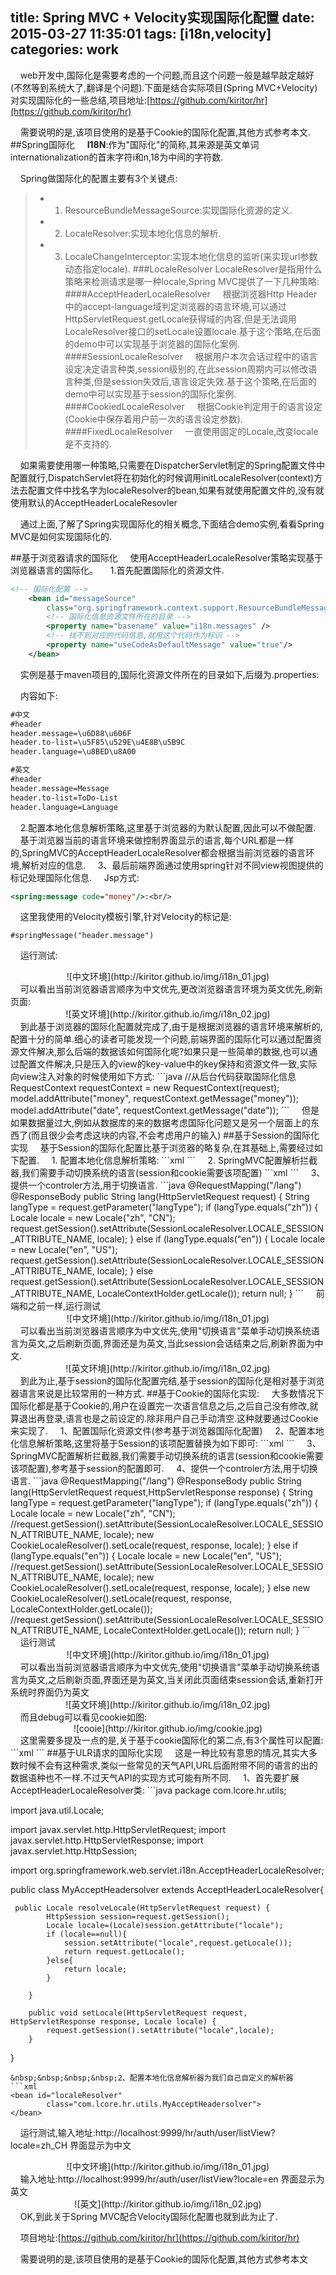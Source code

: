 title: Spring MVC + Velocity实现国际化配置
date: 2015-03-27 11:35:01
tags: [i18n,velocity]
categories: work
---
&nbsp;&nbsp;&nbsp;&nbsp;web开发中,国际化是需要考虑的一个问题,而且这个问题一般是越早敲定越好(不然等到系统大了,翻译是个问题).下面是结合实际项目(Spring MVC+Velocity)对实现国际化的一些总结,项目地址:[https://github.com/kiritor/hr](https://github.com/kiritor/hr)

&nbsp;&nbsp;&nbsp;&nbsp;需要说明的是,该项目使用的是基于Cookie的国际化配置,其他方式参考本文.
##Spring国际化
&nbsp;&nbsp;&nbsp;&nbsp;<b>I18N</b>:作为"国际化"的简称,其来源是英文单词internationalization的首末字符i和n,18为中间的字符数.

&nbsp;&nbsp;&nbsp;&nbsp;Spring做国际化的配置主要有3个关键点:
>*    1. ResourceBundleMessageSource:实现国际化资源的定义.
>*	  2. LocaleResolver:实现本地化信息的解析.
>*	  3. LocaleChangeInterceptor:实现本地化信息的监听(来实现url参数动态指定locale).
###LocaleResolver
LocaleResolver是指用什么策略来检测请求是哪一种locale,Spring MVC提供了一下几种策略:
####AcceptHeaderLocaleResolver
&nbsp;&nbsp;&nbsp;&nbsp;根据浏览器Http Header中的accept-language域判定浏览器的语言环境,可以通过HttpServletRequest.getLocale获得域的内容,但是无法调用LocaleResolver接口的setLocale设置locale.基于这个策略,在后面的demo中可以实现基于浏览器的国际化案例.
####SessionLocaleResolver
&nbsp;&nbsp;&nbsp;&nbsp;根据用户本次会话过程中的语言设定决定语言种类,session级别的,在此session周期内可以修改语言种类,但是session失效后,语言设定失效.基于这个策略,在后面的demo中可以实现基于session的国际化案例.
####CookiedLocaleResolver
&nbsp;&nbsp;&nbsp;&nbsp;根据Cookie判定用于的语言设定(Cookie中保存着用户前一次的语言设定参数).
####FixedLocaleResolver
&nbsp;&nbsp;&nbsp;&nbsp;一直使用固定的Locale,改变locale是不支持的.

&nbsp;&nbsp;&nbsp;&nbsp;如果需要使用哪一种策略,只需要在DispatcherServlet制定的Spring配置文件中配置就行,DispatchServlet将在初始化的时候调用initLocaleResolver(context)方法去配置文件中找名字为localeResolver的bean,如果有就使用配置文件的,没有就使用默认的AcceptHeaderLocaleResovler

&nbsp;&nbsp;&nbsp;&nbsp;通过上面,了解了Spring实现国际化的相关概念,下面结合demo实例,看看Spring MVC是如何实现国际化的.

##基于浏览器请求的国际化
&nbsp;&nbsp;&nbsp;&nbsp;使用AcceptHeaderLocaleResolver策略实现基于浏览器语言的国际化。
&nbsp;&nbsp;&nbsp;&nbsp;1.首先配置国际化的资源文件.
```xml
<!-- 国际化配置 -->
	<bean id="messageSource"
		class="org.springframework.context.support.ResourceBundleMessageSource">
		<!-- 国际化信息资源文件所在的目录 -->
		<property name="basename" value="i18n.messages" />
		<!-- 找不到对应的代码信息,就用这个代码作为标识 -->
		<property name="useCodeAsDefaultMessage" value="true"/>
	</bean>
```
&nbsp;&nbsp;&nbsp;&nbsp;实例是基于maven项目的,国际化资源文件所在的目录如下,后缀为.properties:

&nbsp;&nbsp;&nbsp;&nbsp;内容如下:
```xml
#中文
#header
header.message=\u6D88\u606F  
header.to-list=\u5F85\u529E\u4E8B\u5B9C
header.language=\u8BED\u8A00

#英文
#header
header.message=Message
header.to-list=ToDo-List
header.language=Language
```
&nbsp;&nbsp;&nbsp;&nbsp;2.配置本地化信息解析策略,这里基于浏览器的为默认配置,因此可以不做配置.
&nbsp;&nbsp;&nbsp;&nbsp;基于浏览器当前的语言环境来做控制界面显示的语言,每个URL都是一样的,SpringMVC的AcceptHeaderLocaleResolver都会根据当前浏览器的语言环境,解析对应的信息.
&nbsp;&nbsp;&nbsp;&nbsp;3、最后前端界面通过使用spring针对不同view视图提供的标记处理国际化信息.
&nbsp;&nbsp;&nbsp;&nbsp;Jsp方式:
```jsp
<spring:message code="money"/>:<br/>
```
&nbsp;&nbsp;&nbsp;&nbsp;这里我使用的Velocity模板引擎,针对Velocity的标记是:
```velocity
#springMessage("header.message")
```
&nbsp;&nbsp;&nbsp;&nbsp;运行测试:
<center>![中文环境](http://kiritor.github.io/img/i18n_01.jpg)</center>
&nbsp;&nbsp;&nbsp;&nbsp;可以看出当前浏览器语言顺序为中文优先,更改浏览器语言环境为英文优先,刷新页面:
<center>![英文环境](http://kiritor.github.io/img/i18n_02.jpg)</center>
&nbsp;&nbsp;&nbsp;&nbsp;到此基于浏览器的国际化配置就完成了,由于是根据浏览器的语言环境来解析的,配置十分的简单.细心的读者可能发现一个问题,前端界面的国际化可以通过配置资源文件解决,那么后端的数据该如何国际化呢?如果只是一些简单的数据,也可以通过配置文件解决,只是压入的view的key-value中的key保持和资源文件一致,实际向view注入对象的时候使用如下方式:
```java
 //从后台代码获取国际化信息
 RequestContext requestContext = new RequestContext(request);
 model.addAttribute("money", requestContext.getMessage("money"));
 model.addAttribute("date", requestContext.getMessage("date"));
```
&nbsp;&nbsp;&nbsp;&nbsp;但是如果数据量过大,例如从数据库的来的数据考虑国际化问题又是另一个层面上的东西了(而且很少会考虑这块的内容,不会考虑用户的输入)
##基于Session的国际化实现
&nbsp;&nbsp;&nbsp;&nbsp;基于Session的国际化配置比基于浏览器的略复杂,在其基础上,需要经过如下配置.
&nbsp;&nbsp;&nbsp;&nbsp;1. 配置本地化信息解析策略:
```xml
	<bean id="localeResolver"
		class="org.springframework.web.servlet.i18n.SessionLocaleResolver" />
```
&nbsp;&nbsp;&nbsp;&nbsp;2. SpringMVC配置解析拦截器,我们需要手动切换系统的语言(session和cookie需要该项配置)
```xml
<mvc:interceptors>
        <!-- 国际化拦截器 -->
		<bean class="org.springframework.web.servlet.i18n.LocaleChangeInterceptor" />
		<!-- 登录拦截器 -->
		<mvc:interceptor>
			<mvc:mapping path="/**" />
			<bean class="com.cisdi.ecis.pbs.interceptor.LoginInterceptor" />
		</mvc:interceptor>
</mvc:interceptors>
```
&nbsp;&nbsp;&nbsp;&nbsp;3、提供一个controler方法,用于切换语言.
```java
    @RequestMapping("/lang")
    @ResponseBody
    public String lang(HttpServletRequest request) {
        String langType = request.getParameter("langType");
        if (langType.equals("zh")) {
            Locale locale = new Locale("zh", "CN");
            request.getSession().setAttribute(SessionLocaleResolver.LOCALE_SESSION_ATTRIBUTE_NAME, locale);
        } else if (langType.equals("en")) {
            Locale locale = new Locale("en", "US");
            request.getSession().setAttribute(SessionLocaleResolver.LOCALE_SESSION_ATTRIBUTE_NAME, locale);
        } else
            request.getSession().setAttribute(SessionLocaleResolver.LOCALE_SESSION_ATTRIBUTE_NAME, LocaleContextHolder.getLocale());
        return null;
    }
```
&nbsp;&nbsp;&nbsp;&nbsp;前端和之前一样,运行测试
<center>![中文环境](http://kiritor.github.io/img/i18n_01.jpg)</center>
&nbsp;&nbsp;&nbsp;&nbsp;可以看出当前浏览器语言顺序为中文优先,使用"切换语言"菜单手动切换系统语言为英文,之后刷新页面,界面还是为英文,当此session会话结束之后,刷新界面为中文.
<center>![英文环境](http://kiritor.github.io/img/i18n_02.jpg)</center>
&nbsp;&nbsp;&nbsp;&nbsp;到此为止,基于session的国际化配置完结,基于session的国际化是相对基于浏览器语言来说是比较常用的一种方式.
##基于Cookie的国际化实现:
&nbsp;&nbsp;&nbsp;&nbsp;大多数情况下国际化都是基于Cookie的,用户在设置完一次语言信息之后,之后自己没有修改,就算退出再登录,语言也是之前设定的.除非用户自己手动清空.这种就要通过Cookie来实现了.
&nbsp;&nbsp;&nbsp;&nbsp;1、配置国际化资源文件(参考基于浏览器国际化配置)
&nbsp;&nbsp;&nbsp;&nbsp;2、配置本地化信息解析策略,这里将基于Session的该项配置替换为如下即可:
```xml
<bean id="localeResolver"
		class="org.springframework.web.servlet.i18n.CookieLocaleResolver" />
```
&nbsp;&nbsp;&nbsp;&nbsp;3、SpringMVC配置解析拦截器,我们需要手动切换系统的语言(session和cookie需要该项配置),参考基于session的配置即可.
&nbsp;&nbsp;&nbsp;&nbsp;4、提供一个controler方法,用于切换语言.
```java
    @RequestMapping("/lang")
    @ResponseBody
    public String lang(HttpServletRequest request,HttpServletResponse response) {
        String langType = request.getParameter("langType");
        if (langType.equals("zh")) {
            Locale locale = new Locale("zh", "CN");
            //request.getSession().setAttribute(SessionLocaleResolver.LOCALE_SESSION_ATTRIBUTE_NAME, locale);
            new CookieLocaleResolver().setLocale(request, response, locale);
        } else if (langType.equals("en")) {
            Locale locale = new Locale("en", "US");
            //request.getSession().setAttribute(SessionLocaleResolver.LOCALE_SESSION_ATTRIBUTE_NAME, locale);
            new CookieLocaleResolver().setLocale(request, response, locale);
        } else
        	new CookieLocaleResolver().setLocale(request, response, LocaleContextHolder.getLocale());
            //request.getSession().setAttribute(SessionLocaleResolver.LOCALE_SESSION_ATTRIBUTE_NAME, LocaleContextHolder.getLocale());
        return null;
    }
```
&nbsp;&nbsp;&nbsp;&nbsp;运行测试
<center>![中文环境](http://kiritor.github.io/img/i18n_01.jpg)</center>
&nbsp;&nbsp;&nbsp;&nbsp;可以看出当前浏览器语言顺序为中文优先,使用"切换语言"菜单手动切换系统语言为英文,之后刷新页面,界面还是为英文,当关闭此页面结束session会话,重新打开系统时界面仍为英文
<center>![英文环境](http://kiritor.github.io/img/i18n_02.jpg)</center>
&nbsp;&nbsp;&nbsp;&nbsp;而且debug可以看见cookie如图:
<center>![cooie](http://kiritor.github.io/img/cookie.jpg)</center>
&nbsp;&nbsp;&nbsp;&nbsp;这里需要多提及一点的是,关于基于cookie国际化的第二点,有3个属性可以配置:
```xml
<bean id="localeResolver"
		class="org.springframework.web.servlet.i18n.CookieLocaleResolver">
		<!-- 设置cookieName名称，可以根据名称通过js来修改设置，默认的名称为 类名+.LOCALE如上图 -->
		<property name="cookieName" value="lang" />
		<!-- 设置最大有效时间，如果是-1，则不存储，浏览器关闭后即失效，默认为Integer.MAX_INT -->
		<property name="cookieMaxAge" value="100000" />
		<!-- 设置cookie可见的地址，默认是“/”即对网站所有地址都是可见的，如果设为其它地址，则只有该地址或其后的地址才可见 -->
		<property name="cookiePath" value="/" />
</bean>
```
##基于ULR请求的国际化实现
&nbsp;&nbsp;&nbsp;&nbsp;这是一种比较有意思的情况,其实大多数时候不会有这种需求,类似一些常见的天气API,URL后面附带不同的语言的出的数据语种也不一样.不过天气API的实现方式可能有所不同.
&nbsp;&nbsp;&nbsp;&nbsp;1、首先要扩展AcceptHeaderLocaleResolver类:
```java
package com.lcore.hr.utils;

import java.util.Locale;

import javax.servlet.http.HttpServletRequest;
import javax.servlet.http.HttpServletResponse;
import javax.servlet.http.HttpSession;

import org.springframework.web.servlet.i18n.AcceptHeaderLocaleResolver;

public class MyAcceptHeadersolver extends AcceptHeaderLocaleResolver{
	
	 public Locale resolveLocale(HttpServletRequest request) {
	        HttpSession session=request.getSession();
	        Locale locale=(Locale)session.getAttribute("locale");
	        if (locale==null){
	            session.setAttribute("locale",request.getLocale());
	            return request.getLocale();
	        }else{
	            return locale;
	        }

	    }

	    public void setLocale(HttpServletRequest request, HttpServletResponse response, Locale locale) {
	        request.getSession().setAttribute("locale",locale);
	    }

}

```
&nbsp;&nbsp;&nbsp;&nbsp;2、配置本地化信息解析器为我们自己自定义的解析器
```xml
<bean id="localeResolver"
		class="com.lcore.hr.utils.MyAcceptHeadersolver">
</bean>
```
&nbsp;&nbsp;&nbsp;&nbsp;运行测试,输入地址:http://localhost:9999/hr/auth/user/listView?locale=zh_CH 界面显示为中文
<center>![中文环境](http://kiritor.github.io/img/i18n_01.jpg)</center>
&nbsp;&nbsp;&nbsp;&nbsp;输入地址:http://localhost:9999/hr/auth/user/listView?locale=en 界面显示为英文
<center>![英文](http://kiritor.github.io/img/i18n_02.jpg)</center>
&nbsp;&nbsp;&nbsp;&nbsp;OK,到此关于Spring MVC配合Velocity国际化配置也就到此为止了.

&nbsp;&nbsp;&nbsp;&nbsp;项目地址:[https://github.com/kiritor/hr](https://github.com/kiritor/hr)

&nbsp;&nbsp;&nbsp;&nbsp;需要说明的是,该项目使用的是基于Cookie的国际化配置,其他方式参考本文